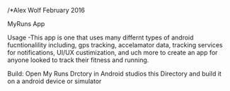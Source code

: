 /*Alex Wolf February  2016

MyRuns App

Usage
    -This app is one that uses many differnt types of android fucntionalility including, gps tracking, accelamator data, tracking services for notifications, UI/UX custimization, and uch more to create an app for anyone looked to track their fitness and running.

Build:
    Open My Runs Drctory in Android studios this Directory and build it on a android device or simulator